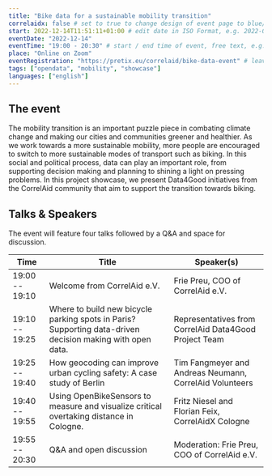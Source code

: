 ```yaml
---
title: "Bike data for a sustainable mobility transition"
correlaidx: false # set to true to change design of event page to blue/red
start: 2022-12-14T11:51:11+01:00 # edit date in ISO Format, e.g. 2022-09-06, leave time part alone -> specify start time in eventTime ##
eventDate: "2022-12-14"
eventTime: "19:00 - 20:30" # start / end time of event, free text, e.g. 15:30-16:00
place: "Online on Zoom"
eventRegistration: "https://pretix.eu/correlaid/bike-data-event" # leave empty if not needed
tags: ["opendata", "mobility", "showcase"] 
languages: ["english"]
---
```

## The event

The mobility transition is an important puzzle piece in combating climate change and making our cities and communities greener and healthier. As we work towards a more sustainable mobility, more people are encouraged to switch to more sustainable modes of transport such as biking.
In this social and political process, data can play an important role, from supporting decision making and planning to shining a light on pressing problems. In this project showcase, we present Data4Good initiatives from the CorrelAid community that aim to support the transition towards biking.

## Talks & Speakers

The event will feature four talks followed by a Q&A and space for discussion.



Time | Title | Speaker(s)
---------|----------|---------
 19:00 -- 19:10 | Welcome from CorrelAid e.V. | Frie Preu, COO of CorrelAid e.V.
 19:10 -- 19:25 | Where to build new bicycle parking spots in Paris? Supporting data-driven decision making  with open data. | Representatives from CorrelAid Data4Good Project Team
 19:25 -- 19:40 | How geocoding can improve urban cycling safety: A case study of Berlin | Tim Fangmeyer and Andreas Neumann, CorrelAid Volunteers
 19:40 -- 19:55 | Using OpenBikeSensors to measure and visualize critical overtaking distance in Cologne. | Fritz Niesel and Florian Feix, CorrelAidX Cologne 
 19:55 -- 20:30 | Q&A and open discussion | Moderation: Frie Preu, COO of CorrelAid e.V. 
